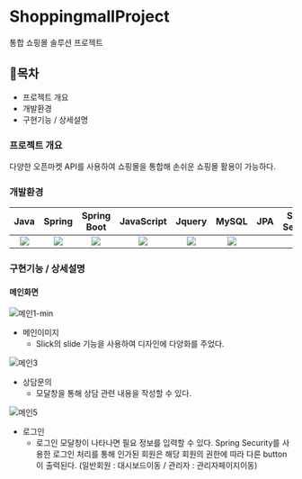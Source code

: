 # ShoppingmallProject
통합 쇼핑몰 솔루션 프로젝트

## 📖목차 
- 프로젝트 개요
- 개발환경
- 구현기능 / 상세설명

### 프로젝트 개요
다양한 오픈마켓 API를 사용하여 쇼핑몰을 통합해 손쉬운 쇼핑몰 활용이 가능하다.

### 개발환경
|    Java    |   Spring   | Spring Boot | JavaScript |   Jquery   |   MySQL   |     JPA     |  Spring Security   |  Thymeleaf   |   HTML5   |     CSS    |
| :--------: | :--------: | :--------:  | :--------: | :--------: | :------:  |   :-----:   |  :-------------:   |  :-------:   |   :----:  |    :----:  | 
|<img src="https://img.shields.io/badge/JAVA-007396?style=for-the-badge&logo=java&logoColor=white">| <img src="https://img.shields.io/badge/Spring-6DB33F?style=for-the-badge&logo=Spring&logoColor=white"> |<img src="https://img.shields.io/badge/Spring Boot-6DB33F?style=for-the-badge&logo=Spring Boot&logoColor=yellow">| <img src="https://img.shields.io/badge/javascript-F7DF1E?style=for-the-badge&logo=javascript&logoColor=black"> |<img src="https://img.shields.io/badge/jquery-0769AD?style=for-the-badge&logo=jquery&logoColor=white">| <img src="https://img.shields.io/badge/mysql-4479A1?style=for-the-badge&logo=mysql&logoColor=white">  | | <img src="https://img.shields.io/badge/springsecurity-6DB33F?style=for-the-badge&logo=springsecurity&logoColor=white">| <img src="https://img.shields.io/badge/thymeleaf-005F0F?style=for-the-badge&logo=thymeleaf&logoColor=white">| <img src="https://img.shields.io/badge/html5-E34F26?style=for-the-badge&logo=html5&logoColor=white">| |

### 구현기능 / 상세설명

#### 메인화면

![메인1-min](https://github.com/nayoung188/ShoppingmallProject/assets/109578804/6f8affac-4fba-43fd-a728-1ea255d07727)

* 메인이미지
  * Slick의 slide 기능을 사용하여 디자인에 다양화를 주었다.

![메인3](https://github.com/nayoung188/ShoppingmallProject/assets/109578804/cd69f945-bdee-4ce4-9850-0311ad90038a)
* 상담문의
  * 모달창을 통해 상담 관련 내용을 작성할 수 있다.

![메인5](https://github.com/nayoung188/ShoppingmallProject/assets/109578804/4ec9b2e6-a6a5-48f2-b29d-7a6c4fc3574a)
* 로그인
  * 로그인 모달창이 나타나면 필요 정보를 입력할 수 있다. Spring Security를 사용한 로그인 처리를 통해 인가된 회원은 해당 회원의 권한에 따라 다른 button이 출력된다. (일반회원 : 대시보드이동 / 관리자 : 관리자페이지이동)

